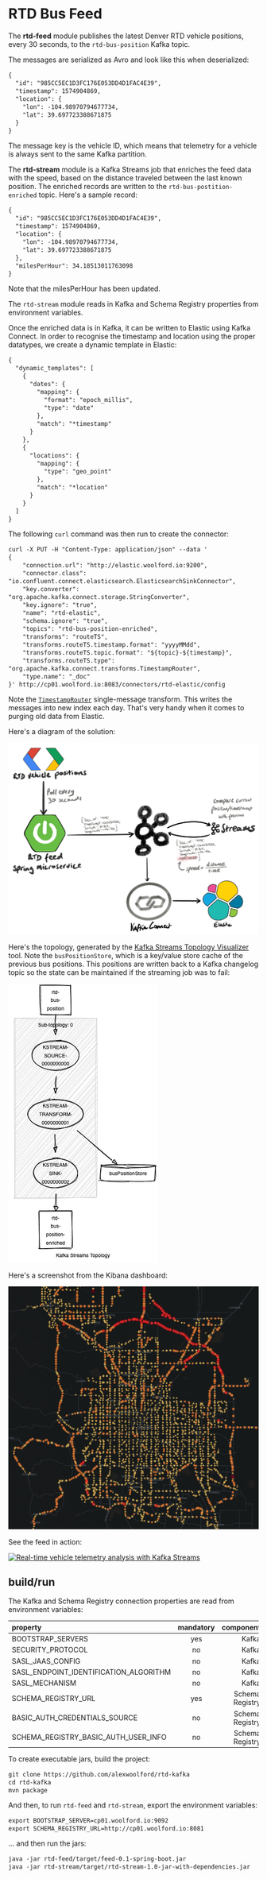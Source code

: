 # RTD Bus Feed

The __rtd-feed__ module publishes the latest Denver RTD vehicle positions, every 30 seconds, to the `rtd-bus-position` Kafka topic.

The messages are serialized as Avro and look like this when deserialized:

    {
      "id": "985CC5EC1D3FC176E053DD4D1FAC4E39",
      "timestamp": 1574904869,
      "location": {
        "lon": -104.98970794677734,
        "lat": 39.697723388671875
      }
    }

The message key is the vehicle ID, which means that telemetry for a vehicle is always sent to the same Kafka partition.

The __rtd-stream__ module is a Kafka Streams job that enriches the feed data with the speed, based on the distance traveled between the last known position. The enriched records are written to the `rtd-bus-postition-enriched` topic. Here's a sample record:

    {
      "id": "985CC5EC1D3FC176E053DD4D1FAC4E39",
      "timestamp": 1574904869,
      "location": {
        "lon": -104.98970794677734,
        "lat": 39.697723388671875
      },
      "milesPerHour": 34.18513011763098
    }

Note that the milesPerHour has been updated.

The `rtd-stream` module reads in Kafka and Schema Registry properties from environment variables.

Once the enriched data is in Kafka, it can be written to Elastic using Kafka Connect. In order to recognise the timestamp and location using the proper datatypes, we create a dynamic template in Elastic:

    {
      "dynamic_templates": [
        {
          "dates": {
            "mapping": {
              "format": "epoch_millis",
              "type": "date"
            },
            "match": "*timestamp"
          }
        },
        {
          "locations": {
            "mapping": {
              "type": "geo_point"
            },
            "match": "*location"
          }
        }
      ]
    }

The following `curl` command was then run to create the connector:

    curl -X PUT -H "Content-Type: application/json" --data '
    {
        "connection.url": "http://elastic.woolford.io:9200",
        "connector.class": "io.confluent.connect.elasticsearch.ElasticsearchSinkConnector",
        "key.converter": "org.apache.kafka.connect.storage.StringConverter",
        "key.ignore": "true",
        "name": "rtd-elastic",
        "schema.ignore": "true",
        "topics": "rtd-bus-position-enriched",
        "transforms": "routeTS",
        "transforms.routeTS.timestamp.format": "yyyyMMdd",
        "transforms.routeTS.topic.format": "${topic}-${timestamp}",
        "transforms.routeTS.type": "org.apache.kafka.connect.transforms.TimestampRouter",
        "type.name": "_doc"
    }' http://cp01.woolford.io:8083/connectors/rtd-elastic/config

Note the [`TimestampRouter`](https://docs.confluent.io/current/connect/transforms/timestamprouter.html#timestamprouter) single-message transform. This writes the messages into new index each day. That's very handy when it comes to purging old data from Elastic.

Here's a diagram of the solution:

![topology](img/rtd-arch.png)

Here's the topology, generated by the [Kafka Streams Topology Visualizer](https://zz85.github.io/kafka-streams-viz/) tool. Note the `busPositionStore`, which is a key/value store cache of the previous bus positions. This positions are written back to a Kafka changelog topic so the state can be maintained if the streaming job was to fail:

![topology-from-visualizer](img/topology.png)

Here's a screenshot from the Kibana dashboard:

![Kibana screenshot](img/rtd-elastic.png)

See the feed in action:

[![Real-time vehicle telemetry analysis with Kafka Streams](https://img.youtube.com/vi/yIFOCYy7Wmc/0.jpg)](https://www.youtube.com/watch?v=yIFOCYy7Wmc)


## build/run

The Kafka and Schema Registry connection properties are read from environment variables:

| property                                  | mandatory | component         |
| :---                                      |    :----: |      ---:         |
| BOOTSTRAP_SERVERS                         | yes       | Kafka             |
| SECURITY_PROTOCOL                         | no        | Kafka             |
| SASL_JAAS_CONFIG                          | no        | Kafka             |
| SASL_ENDPOINT_IDENTIFICATION_ALGORITHM    | no        | Kafka             |
| SASL_MECHANISM                            | no        | Kafka             |       
| SCHEMA_REGISTRY_URL                       | yes       | Schema Registry   |
| BASIC_AUTH_CREDENTIALS_SOURCE             | no        | Schema Registry   |
| SCHEMA_REGISTRY_BASIC_AUTH_USER_INFO      | no        | Schema Registry   |


To create executable jars, build the project:
    
    git clone https://github.com/alexwoolford/rtd-kafka
    cd rtd-kafka
    mvn package

And then, to run `rtd-feed` and `rtd-stream`, export the environment variables:

    export BOOTSTRAP_SERVER=cp01.woolford.io:9092
    export SCHEMA_REGISTRY_URL=http://cp01.woolford.io:8081

... and then run the jars:

    java -jar rtd-feed/target/feed-0.1-spring-boot.jar
    java -jar rtd-stream/target/rtd-stream-1.0-jar-with-dependencies.jar


[//]: # (TODO: hexagons to identify speed anomalies - possibly add to streams job)


[//]: # ({
    "connection.url": "http://elastic.woolford.io:9200",
    "connector.class": "io.confluent.connect.elasticsearch.ElasticsearchSinkConnector",
    "key.converter": "org.apache.kafka.connect.storage.StringConverter",
    "key.ignore": "true",
    "name": "rtd-elastic",
    "schema.ignore": "true",
    "topics": "rtd-bus-position-enriched",
    "transforms": "routeTS",
    "transforms.routeTS.timestamp.format": "yyyyMMdd",
    "transforms.routeTS.topic.format": "${topic}-${timestamp}",
    "transforms.routeTS.type": "org.apache.kafka.connect.transforms.TimestampRouter",
    "type.name": "_doc"
})


[//]: # (TODO: see which fields are _always_ there and, if any of 'em are interesting, capture them in the Avro payload
id: "1606401051_1530"
vehicle {
  trip {
    trip_id: "113492947"
    schedule_relationship: SCHEDULED
    route_id: "104L"
    direction_id: 0
  }
  position {
    latitude: 39.842
    longitude: -104.74735
    bearing: 185.0
  }
  current_status: IN_TRANSIT_TO
  timestamp: 1606401020
  stop_id: "34650"
  vehicle {
    id: "1530"
    label: "1530"
  }
})

